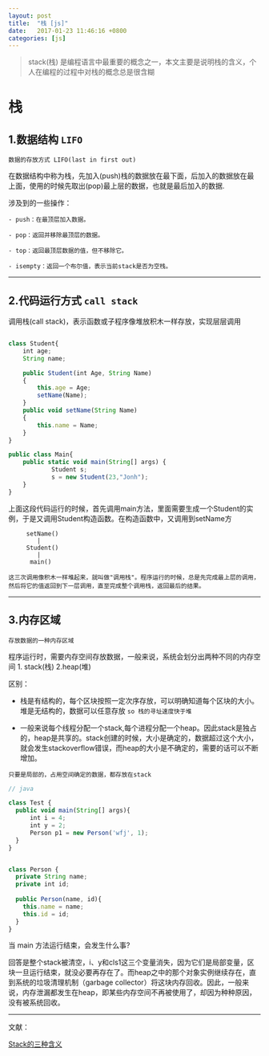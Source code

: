 ```yaml
---
layout: post
title:  "栈 [js]"
date:   2017-01-23 11:46:16 +0800
categories: [js]
---
```


> stack(栈) 是编程语言中最重要的概念之一，本文主要是说明栈的含义，个人在编程的过程中对栈的概念总是很含糊

# 栈 

## 1.数据结构 `LIFO`

`数据的存放方式 LIFO(last in first out)`

在数据结构中称为栈，先加入(push)栈的数据放在最下面，后加入的数据放在最上面，使用的时候先取出(pop)最上层的数据，也就是最后加入的数据.


涉及到的一些操作：

```
- push：在最顶层加入数据。

- pop：返回并移除最顶层的数据。

- top：返回最顶层数据的值，但不移除它。

- isempty：返回一个布尔值，表示当前stack是否为空栈。
```

---

## 2.代码运行方式 `call stack`

调用栈(call stack)，表示函数或子程序像堆放积木一样存放，实现层层调用

```javascript

class Student{
    int age;              
    String name;      

    public Student(int Age, String Name)
    {
        this.age = Age;
        setName(Name);
    }
    public void setName(String Name)
    {
        this.name = Name;
    }
}

public class Main{
    public static void main(String[] args) {
            Student s;           
            s = new Student(23,"Jonh");
    }
}

```

上面这段代码运行的时候，首先调用main方法，里面需要生成一个Student的实例，于是又调用Student构造函数。在构造函数中，又调用到setName方

```
     setName()
        |
     Student()
        |
      main()

这三次调用像积木一样堆起来，就叫做"调用栈"。程序运行的时候，总是先完成最上层的调用，然后将它的值返回到下一层调用，直至完成整个调用栈，返回最后的结果。

```

---

## 3.内存区域 

`存放数据的一种内存区域`

程序运行时，需要内存空间存放数据，一般来说，系统会划分出两种不同的内存空间 1. stack(栈)  2.heap(堆)

区别：

- 栈是有结构的，每个区块按照一定次序存放，可以明确知道每个区块的大小。堆是无结构的，数据可以任意存放 `so 栈的寻址速度快于堆`

- 一般来说每个线程分配一个stack,每个进程分配一个heap。因此stack是独占的，heap是共享的。stack创建的时候，大小是确定的，数据超过这个大小，就会发生stackoverflow错误，而heap的大小是不确定的，需要的话可以不断增加。

`只要是局部的，占用空间确定的数据，都存放在stack`

```javascript
// java

class Test {
  public void main(String[] args){
      int i = 4;
      int y = 2;
      Person p1 = new Person('wfj', 1);
  }
}


class Person {
  private String name;
  private int id;
  
  public Person(name, id){
    this.name = name;
    this.id = id;
  }
}
```

当 main 方法运行结束，会发生什么事?

回答是整个stack被清空，i、y和cls1这三个变量消失，因为它们是局部变量，区块一旦运行结束，就没必要再存在了。而heap之中的那个对象实例继续存在，直到系统的垃圾清理机制（garbage collector）将这块内存回收。因此，一般来说，内存泄漏都发生在heap，即某些内存空间不再被使用了，却因为种种原因，没有被系统回收。

---

文献：

[Stack的三种含义](http://www.ruanyifeng.com/blog/2013/11/stack.html)



